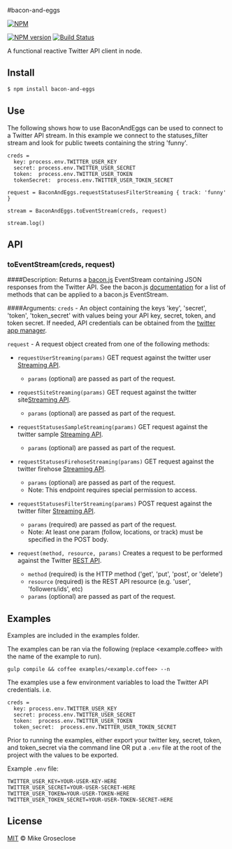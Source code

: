 #bacon-and-eggs

[![NPM](https://nodei.co/npm/bacon-and-eggs.png)](https://nodei.co/npm/bacon-and-eggs/)

[![NPM version][npm-image]][npm-url] [![Build Status][travis-image]][travis-url]

A functional reactive Twitter API client in node.

## Install

```bash
$ npm install bacon-and-eggs
```

## Use
The following shows how to use BaconAndEggs can be used to connect to a Twitter API stream.
In this example we connect to the statuses_filter stream and look for public tweets containing the string 'funny'.

```
creds =
  key: process.env.TWITTER_USER_KEY
  secret: process.env.TWITTER_USER_SECRET
  token:  process.env.TWITTER_USER_TOKEN
  tokenSecret:  process.env.TWITTER_USER_TOKEN_SECRET

request = BaconAndEggs.requestStatusesFilterStreaming { track: 'funny' }

stream = BaconAndEggs.toEventStream(creds, request)

stream.log()
```

## API

### toEventStream(creds, request)
####Description:
Returns a [bacon.js](http://baconjs.github.io/) EventStream containing JSON responses from the Twitter API.
See the bacon.js [documentation](https://github.com/baconjs/bacon.js/#common-methods-in-eventstreams-and-properties) for a list of methods that can be applied to a bacon.js EventStream.


####Arguments:
``` creds ``` -
An object containing the keys 'key', 'secret', 'token', 'token_secret' with values being your API key, secret, token, and token secret.
If needed, API credentials can be obtained from the [twitter app manager](https://apps.twitter.com/app/new).

``` request ``` -
A request object created from one of the following methods:

* ``` requestUserStreaming(params) ```
GET request against the twitter user [Streaming API](https://dev.twitter.com/docs/api/1.1/get/user).

  * ``` params ``` (optional) are passed as part of the request.

* ``` requestSiteStreaming(params) ```
GET request against the twitter site[Streaming API](https://dev.twitter.com/docs/api/1.1/get/site).

  * ``` params ``` (optional) are passed as part of the request.

* ``` requestStatusesSampleStreaming(params) ```
GET request against the twitter sample [Streaming API](https://dev.twitter.com/docs/api/1.1/get/statuses/sample).

  * ``` params ``` (optional) are passed as part of the request.

* ``` requestStatusesFirehoseStreaming(params) ```
GET request against the twitter firehose [Streaming API](https://dev.twitter.com/docs/api/1.1/get/statuses/firehose).

  * ``` params ``` (optional) are passed as part of the request.
  * Note: This endpoint requires special permission to access.

* ``` requestStatusesFilterStreaming(params) ```
POST request against the twitter filter [Streaming API](https://dev.twitter.com/docs/api/1.1/post/statuses/filter).

  * ``` params ``` (required) are passed as part of the request.
  * Note: At least one param (follow, locations, or track) must be specified in the POST body.

* ``` request(method, resource, params) ```
Creates a request to be performed against the Twitter [REST API](https://dev.twitter.com/docs/api/1.1).

  * ``` method ``` (required) is the HTTP method ('get', 'put', 'post', or 'delete')
  * ``` resource ``` (required) is the REST API resource (e.g. 'user', 'followers/ids', etc)
  * ``` params ``` (optional) are passed as part of the request.


## Examples
Examples are included in the examples folder.

The examples can be ran via the following (replace <example.coffee> with the name of the example to run).

```
gulp compile && coffee examples/<example.coffee> --n
```

The examples use a few environment variables to load the Twitter API credentials. i.e.
```
creds =
  key: process.env.TWITTER_USER_KEY
  secret: process.env.TWITTER_USER_SECRET
  token:  process.env.TWITTER_USER_TOKEN
  token_secret:  process.env.TWITTER_USER_TOKEN_SECRET
```

Prior to running the examples, either export your twitter key, secret, token, and token_secret via the command line OR
put a ``` .env ``` file at the root of the project with the values to be exported.

Example ``` .env ``` file:
```
TWITTER_USER_KEY=YOUR-USER-KEY-HERE
TWITTER_USER_SECRET=YOUR-USER-SECRET-HERE
TWITTER_USER_TOKEN=YOUR-USER-TOKEN-HERE
TWITTER_USER_TOKEN_SECRET=YOUR-USER-TOKEN-SECRET-HERE
```

## License

[MIT](http://opensource.org/licenses/MIT) © Mike Groseclose

[npm-url]: https://npmjs.org/package/bacon-and-eggs
[npm-image]: https://badge.fury.io/js/bacon-and-eggs.png

[travis-url]: http://travis-ci.org/mikegroseclose/bacon-and-eggs
[travis-image]: https://secure.travis-ci.org/mikegroseclose/bacon-and-eggs.png?branch=master
